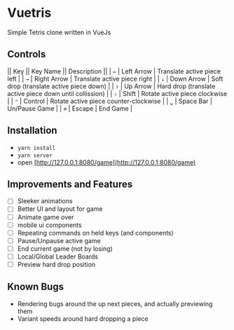 Vuetris
=======

Simple Tetris clone written in VueJs

Controls
--------
|| Key || Key Name   || Description ||
| `←`  | Left Arrow  | Translate active piece left |
| `→`  | Right Arrow | Translate active piece right |
| `↓`  | Down Arrow  | Soft drop (translate active piece down) |
| `↑`  | Up Arrow    | Hard drop (translate active piece down until collission) |
| `⇧`  | Shift       | Rotate active piece clockwise |
| `⌃`  | Control     | Rotate active piece counter-clockwise |
| `␣`  | Space Bar   | Un/Pause Game |
| `⌧`  | Escape      | End Game |

Installation
------------

- `yarn install`
- `yarn server`
- open [http://127.0.0.1:8080/game](http://127.0.0.1:8080/game)

Improvements and Features
-------------------------

- [ ] Sleeker animations
- [ ] Better UI and layout for game
- [ ] Animate game over
- [ ] mobile ui components
- [ ] Repeating commands on held keys (and components)
- [ ] Pause/Unpause active game
- [ ] End current game (not by losing)
- [ ] Local/Global Leader Boards
- [ ] Preview hard drop position

Known Bugs
----------

- Rendering bugs around the up next pieces, and actually previewing them
- Variant speeds around hard dropping a piece
